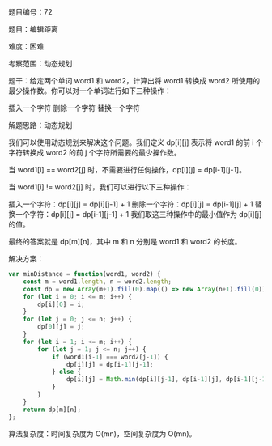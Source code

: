 题目编号：72

题目：编辑距离

难度：困难

考察范围：动态规划

题干：给定两个单词 word1 和 word2，计算出将 word1 转换成 word2 所使用的最少操作数。你可以对一个单词进行如下三种操作：

插入一个字符
删除一个字符
替换一个字符

解题思路：动态规划

我们可以使用动态规划来解决这个问题。我们定义 dp[i][j] 表示将 word1 的前 i 个字符转换成 word2 的前 j 个字符所需要的最少操作数。

当 word1[i] == word2[j] 时，不需要进行任何操作，dp[i][j] = dp[i-1][j-1]。

当 word1[i] != word2[j] 时，我们可以进行以下三种操作：

插入一个字符：dp[i][j] = dp[i][j-1] + 1
删除一个字符：dp[i][j] = dp[i-1][j] + 1
替换一个字符：dp[i][j] = dp[i-1][j-1] + 1
我们取这三种操作中的最小值作为 dp[i][j] 的值。

最终的答案就是 dp[m][n]，其中 m 和 n 分别是 word1 和 word2 的长度。

解决方案：

```javascript
var minDistance = function(word1, word2) {
    const m = word1.length, n = word2.length;
    const dp = new Array(m+1).fill(0).map(() => new Array(n+1).fill(0));
    for (let i = 0; i <= m; i++) {
        dp[i][0] = i;
    }
    for (let j = 0; j <= n; j++) {
        dp[0][j] = j;
    }
    for (let i = 1; i <= m; i++) {
        for (let j = 1; j <= n; j++) {
            if (word1[i-1] === word2[j-1]) {
                dp[i][j] = dp[i-1][j-1];
            } else {
                dp[i][j] = Math.min(dp[i][j-1], dp[i-1][j], dp[i-1][j-1]) + 1;
            }
        }
    }
    return dp[m][n];
};
```

算法复杂度：时间复杂度为 O(mn)，空间复杂度为 O(mn)。